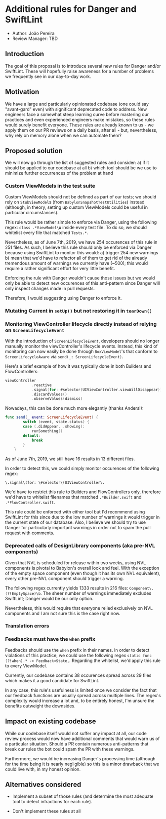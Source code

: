# Additional rules for Danger and SwiftLint

* Author: João Pereira
* Review Manager: TBD

## Introduction

The goal of this proposal is to introduce several new rules for Danger and/or SwiftLint. These will hopefully raise awareness for a number of problems we frequently see in our day-to-day work.

## Motivation

We have a large and particularly opinionated codebase (one could say "avant-gard" even) with significant deprecated code to address.
New engineers face a somewhat steep learning curve before mastering our practices and even experienced engineers make mistakes, so these rules would surely benefit everyone. These rules are already known to us - we apply them on our PR reviews on a daily basis, after all - but, nevertheless, why rely on memory alone when we can automate them?

## Proposed solution

We will now go through the list of suggested rules and consider:
    a) if it should be applied to our codebase at all
    b) which tool should be we use to minimize further occurrences of the problem at hand

### Custom ViewModels in the test suite

Custom ViewModels should not be defined as part of our tests; we should rely on `StubViewModel`s (from `BabylonSnapshotTestUtilities`) instead (although, in theory, setting up custom ViewModels could be useful in particular circumstances).

This rule would be rather simple to enforce via Danger, using the following regex: `class .*ViewModel\W` inside every test file. 
To do so, we should whitelist every file that matched `Tests.*`.

Nevertheless, as of June 7th, 2019, we have 254 occurences of this rule in 251 files. 
As such, I believe this rule should only be enforced via Danger because using SwiftLint to monitor this would:
a) trigger 254 new warnings
b) mean that we'd have to refactor all of them to get rid of the already tremendous amount of warnings we currently have (~500); this would require a rather significant effort for very little benefit.

Enforcing the rule with Danger wouldn't cause those issues but we would only be able to detect new occurences of this anti-pattern since Danger will only inspect changes made in pull requests.

Therefore, I would suggesting using Danger to enforce it.

### Mutating Current in `setUp()` but not restoring it in `tearDown()`


### Monitoring ViewController lifecycle directly instead of relying on `ScreenLifecycleEvent`

With the introduction of `ScreenLifecycleEvent`, developers should no longer manually monitor the viewController's lifecycle events.
Instead, this kind of monitoring can now easily be done through `BoxViewModel`'s that conform to `ScreenLifecycleAware` via `send(_: ScreenLifecycleEvent)`.

Here's a brief example of how it was typically done in both Builders and FlowControllers:

```swift
viewController
            .reactive
            .signal(for: #selector(UIViewController.viewWillDisappear))
            .discardValues()
            .observeValues(dismiss)
```

Nowadays, this can be done much more elegantly (thanks Anders!):

```swift
func send(_ event: ScreenLifecycleEvent) {
        switch (event, state.status) {
        case (.didAppear, .showing):
            runSomething()
        default:
            break
        }
    }
```

As of June 7th, 2019, we still have 16 results in 13 different files.

In order to detect this, we could simply monitor occurences of the following regex:

`\.signal\(for: \#selector\(UIViewController\.`

We'd have to restrict this rule to Builders and FlowControllers only, therefore we'd have to whitelist filenames that matched `.*Builder.swift` and `.*FlowController.swift`.

This rule could be enforced with either tool but I'd recommend using SwiftLint for this since due to the low number of warnings it would trigger in the current state of our database. Also, I believe we should try to use Danger for particularly important warnings in order not to spam the pull request with comments.


### Deprecated calls of DesignLibrary components (aka pre-NVL components)

Given that NVL is scheduled for release within two weeks, using NVL components is pivotal to Babylon's overall look and feel.
With the exception of the empty space component (even though it has its own NVL equivalent), every other pre-NVL component should trigger a warning.

The following regex currently yields 1333 results in 216 files: `Component\.(?!EmptySpace)\b`.
The sheer number of warnings immediately excludes SwiftLint; Danger would be our only option.

Nevertheless, this would require that everyone relied exclusively on NVL components and I am not sure this is the case right now.

### Translation errors

### Feedbacks must have the `when` prefix

Feedbacks should use the `when` prefix in their names.
In order to detect violations of this practice, we could use the following regex `static func (?!when).* -> Feedback<State,`.
Regarding the whitelist, we'd apply this rule to every ViewModel.

Currently, our codebase contains 38 occurences spread across 29 files which makes it a good candidate for SwiftLint. 

In any case, this rule's usefulness is limited once we consider the fact that our feedback functions are usually spread across multiple lines. The regex's complexity would increase a lot and, to be entirely honest, I'm unsure the benefits outweight the downsides.

## Impact on existing codebase

While our codebase itself would not suffer any impact at all, our code review process would now have additional comments that would warn us of a particular situation. Should a PR contain numerous anti-patterns that break our rules the bot could spam the PR with these warnings.

Furthermore, we would be increasing Danger's processing time (although for the time being it is nearly negligible) so this is a minor drawback that we could live with, in my honest opinion.

## Alternatives considered

* Implement a subset of those rules (and determine the most adequate tool to detect infractions for each rule).

* Don't implement these rules at all
